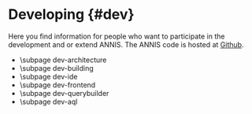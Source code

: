 Developing {#dev}
===================

Here you find information for people who want to participate in the development and or extend ANNIS.
The ANNIS code is hosted at [Github](https://github.com/korpling/ANNIS).

- \subpage dev-architecture
- \subpage dev-building
- \subpage dev-ide
- \subpage dev-frontend
- \subpage dev-querybuilder
- \subpage dev-aql

